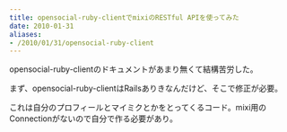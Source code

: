 ```yaml
---
title: opensocial-ruby-clientでmixiのRESTful APIを使ってみた
date: 2010-01-31
aliases:
- /2010/01/31/opensocial-ruby-client
---
```

opensocial-ruby-clientのドキュメントがあまり無くて結構苦労した。

まず、opensocial-ruby-clientはRailsありきなんだけど、そこで修正が必要。
<script src="http://gist.github.com/291049.js?file=action_controller_request.rb"></script>

これは自分のプロフィールとマイミクとかをとってくるコード。mixi用のConnectionがないので自分で作る必要があり。

<script src="http://gist.github.com/291049.js?file=mixi_opensocial.rb"></script>